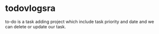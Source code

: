 # todovlogsra
to-do is a task adding project which include task priority and date
and we can delete or update our task.

